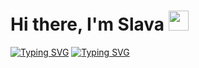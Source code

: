 <h1 aligh="center"> Hi there, I'm Slava <img src=https://media1.giphy.com/media/v1.Y2lkPTc5MGI3NjExYnEyczBzOHk5dmhlbzFoZngxcGgzcnptc2EzanJjNno1aTZldjJ3YiZlcD12MV9pbnRlcm5hbF9naWZfYnlfaWQmY3Q9Zw/Wj7lNjMNDxSmc/giphy.gif height=32/> </h1>
<a href="https://git.io/typing-svg"><img src="https://readme-typing-svg.herokuapp.com?font=Fira+Code&pause=1000&color=5F42F7&width=435&lines=Sorry+I'm+not+speaking+English." alt="Typing SVG" /></a>
<a href="https://git.io/typing-svg"><img src="https://readme-typing-svg.herokuapp.com?font=Fira+Code&pause=1000&color=5F42F7&width=435&lines=Please+speak+Russian!" alt="Typing SVG" /></a>

